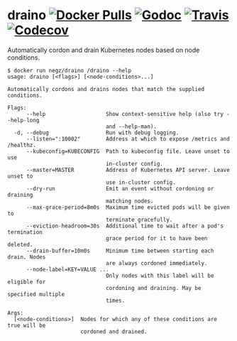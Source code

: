 # draino [![Docker Pulls](https://img.shields.io/docker/pulls/negz/draino.svg)](https://hub.docker.com/r/negz/draino/) [![Godoc](https://img.shields.io/badge/godoc-reference-blue.svg)](https://godoc.org/github.com/negz/draino) [![Travis](https://img.shields.io/travis/negz/draino.svg?maxAge=300)](https://travis-ci.org/negz/draino/) [![Codecov](https://img.shields.io/codecov/c/github/negz/draino.svg?maxAge=3600)](https://codecov.io/gh/negz/draino/)
Automatically cordon and drain Kubernetes nodes based on node conditions.

```
$ docker run negz/draino /draino --help
usage: draino [<flags>] [<node-conditions>...]

Automatically cordons and drains nodes that match the supplied conditions.

Flags:
      --help                   Show context-sensitive help (also try --help-long
                               and --help-man).
  -d, --debug                  Run with debug logging.
      --listen=":10002"        Address at which to expose /metrics and /healthz.
      --kubeconfig=KUBECONFIG  Path to kubeconfig file. Leave unset to use
                               in-cluster config.
      --master=MASTER          Address of Kubernetes API server. Leave unset to
                               use in-cluster config.
      --dry-run                Emit an event without cordoning or draining
                               matching nodes.
      --max-grace-period=8m0s  Maximum time evicted pods will be given to
                               terminate gracefully.
      --eviction-headroom=30s  Additional time to wait after a pod's termination
                               grace period for it to have been deleted.
      --drain-buffer=10m0s     Minimum time between starting each drain. Nodes
                               are always cordoned immediately.
      --node-label=KEY=VALUE ...  
                               Only nodes with this label will be eligible for
                               cordoning and draining. May be specified multiple
                               times.

Args:
  [<node-conditions>]  Nodes for which any of these conditions are true will be
                       cordoned and drained.
```